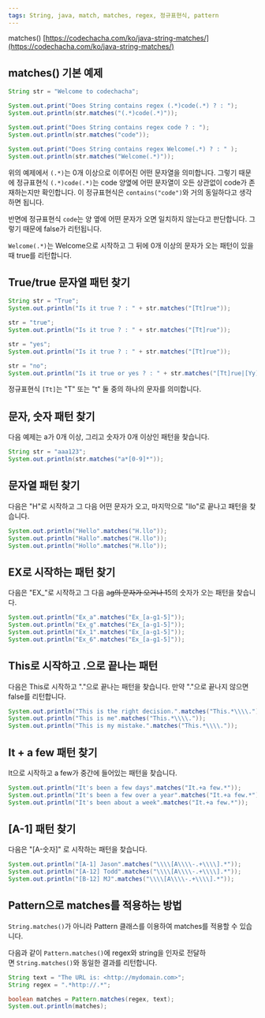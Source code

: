 ```yaml
---
tags: String, java, match, matches, regex, 정규표현식, pattern
---
```

matches()
[https://codechacha.com/ko/java-string-matches/](https://codechacha.com/ko/java-string-matches/)

## ****matches() 기본 예제****

```java
String str = "Welcome to codechacha";

System.out.print("Does String contains regex (.*)code(.*) ? : ");
System.out.println(str.matches("(.*)code(.*)"));

System.out.print("Does String contains regex code ? : ");
System.out.println(str.matches("code"));

System.out.print("Does String contains regex Welcome(.*) ? : " );
System.out.println(str.matches("Welcome(.*)"));
```

위의 예제에서 `(.*)`는 0개 이상으로 이루어진 어떤 문자열을 의미합니다. 그렇기 때문에 정규표현식 `(.*)code(.*)`는 code 양옆에 어떤 문자열이 오든 상관없이 code가 존재하는지만 확인합니다. 이 정규표현식은 `contains("code")`와 거의 동일하다고 생각하면 됩니다.

반면에 정규표현식 `code`는 양 옆에 어떤 문자가 오면 일치하지 않는다고 판단합니다. 그렇기 때문에 false가 리턴됩니다.

`Welcome(.*)`는 Welcome으로 시작하고 그 뒤에 0개 이상의 문자가 오는 패턴이 있을 때 true를 리턴합니다.

## ****True/true 문자열 패턴 찾기****

```java
String str = "True";
System.out.println("Is it true ? : " + str.matches("[Tt]rue"));

str = "true";
System.out.println("Is it true ? : " + str.matches("[Tt]rue"));

str = "yes";
System.out.println("Is it true ? : " + str.matches("[Tt]rue"));

str = "no";
System.out.println("Is it true or yes ? : " + str.matches("[Tt]rue|[Yy]es"));
```

정규표현식 `[Tt]`는 "T" 또는 "t" 둘 중의 하나의 문자를 의미합니다.

## **문자, 숫자 패턴 찾기**

다음 예제는 a가 0개 이상, 그리고 숫자가 0개 이상인 패턴을 찾습니다.

```java
String str = "aaa123";
System.out.println(str.matches("a*[0-9]*"));
```

## **문자열 패턴 찾기**

다음은 "H"로 시작하고 그 다음 어떤 문자가 오고, 마지막으로 "llo"로 끝나고 패턴을 찾습니다.

```java
System.out.println("Hello".matches("H.llo"));
System.out.println("Hallo".matches("H.llo"));
System.out.println("Hollo".matches("H.llo"));
```

## **EX로 시작하는 패턴 찾기**

다음은 "EX_"로 시작하고 그 다음 a~~g의 문자가 오거나 1~~5의 숫자가 오는 패턴을 찾습니다.

```java
System.out.println("Ex_a".matches("Ex_[a-g1-5]"));
System.out.println("Ex_g".matches("Ex_[a-g1-5]"));
System.out.println("Ex_1".matches("Ex_[a-g1-5]"));
System.out.println("Ex_6".matches("Ex_[a-g1-5]"));
```

## **This로 시작하고 .으로 끝나는 패턴**

다음은 This로 시작하고 "."으로 끝나는 패턴을 찾습니다. 만약 "."으로 끝나지 않으면 false를 리턴합니다.

```java
System.out.println("This is the right decision.".matches("This.*\\\\."));
System.out.println("This is me".matches("This.*\\\\."));
System.out.println("This is my mistake.".matches("This.*\\\\."));
```

## **It + a few 패턴 찾기**

It으로 시작하고 a few가 중간에 들어있는 패턴을 찾습니다.

```java
System.out.println("It's been a few days".matches("It.+a few.*"));
System.out.println("It's been a few over a year".matches("It.+a few.*"));
System.out.println("It's been about a week".matches("It.+a few.*"));
```

## **[A-1] 패턴 찾기**

다음은 "[A-숫자]" 로 시작하는 패턴을 찾습니다.

```java
System.out.println("[A-1] Jason".matches("\\\\[A\\\\-.+\\\\].*"));
System.out.println("[A-12] Todd".matches("\\\\[A\\\\-.+\\\\].*"));
System.out.println("[B-12] MJ".matches("\\\\[A\\\\-.+\\\\].*"));
```

## **Pattern으로 matches를 적용하는 방법**

`String.matches()`가 아니라 Pattern 클래스를 이용하여 matches를 적용할 수 있습니다.

다음과 같이 `Pattern.matches()`에 regex와 string을 인자로 전달하면 `String.matches()`와 동일한 결과를 리턴합니다.

```java
String text = "The URL is: <http://mydomain.com>";
String regex = ".*http://.*";

boolean matches = Pattern.matches(regex, text);
System.out.println(matches);
```
